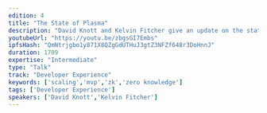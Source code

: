 ```yaml
---
edition: 4
title: "The State of Plasma"
description: "David Knott and Kelvin Fitcher give an update on the state of Plasma."
youtubeUrl: "https://youtu.be/zbgsGI7Embs"
ipfsHash: "QmNtrjgbo1y871X8QZgGdUTHuJ3gtZ3NFZf648r3DoHnnJ"
duration: 1709
expertise: "Intermediate"
type: "Talk"
track: "Developer Experience"
keywords: ['scaling','mvp','zk','zero knowledge']
tags: ['Developer Experience']
speakers: ['David Knott','Kelvin Fitcher']
---
```

